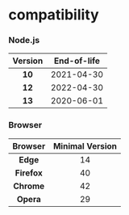 # compatibility

### Node.js

| Version | End-of-life |
| :---: | :---: |
| **10** | 2021-04-30 |
| **12** | 2022-04-30 |
| **13** | 2020-06-01 |

### Browser

| Browser | Minimal Version |
| :---: | :---: |
| **Edge** | 14 |
| **Firefox** | 40 |
| **Chrome** | 42 |
| **Opera** | 29 |



